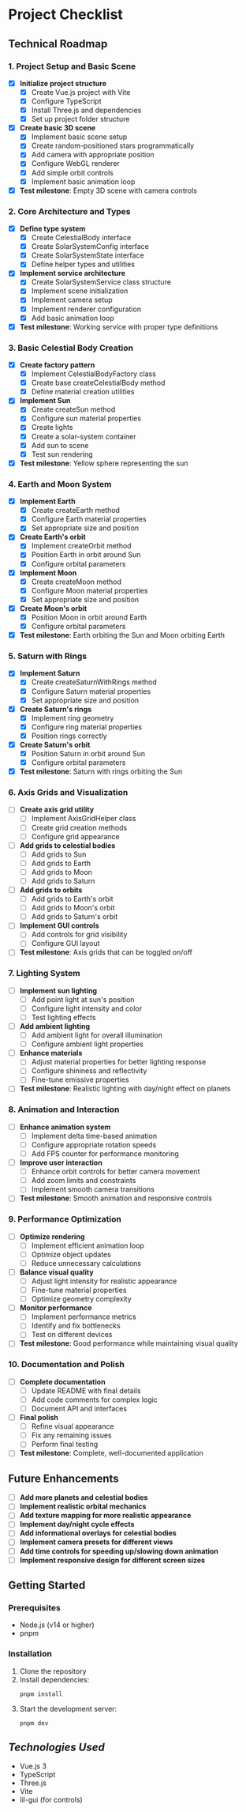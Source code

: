 # Project Checklist

## Technical Roadmap

### 1. Project Setup and Basic Scene
- [x] **Initialize project structure**
  - [x] Create Vue.js project with Vite
  - [x] Configure TypeScript
  - [x] Install Three.js and dependencies
  - [x] Set up project folder structure
- [x] **Create basic 3D scene**
  - [x] Implement basic scene setup
  - [x] Create random-positioned stars programmatically
  - [x] Add camera with appropriate position
  - [x] Configure WebGL renderer
  - [x] Add simple orbit controls
  - [x] Implement basic animation loop
- [x] **Test milestone**: Empty 3D scene with camera controls

### 2. Core Architecture and Types
- [x] **Define type system**
  - [x] Create CelestialBody interface
  - [x] Create SolarSystemConfig interface
  - [x] Create SolarSystemState interface
  - [x] Define helper types and utilities
- [x] **Implement service architecture**
  - [x] Create SolarSystemService class structure
  - [x] Implement scene initialization
  - [x] Implement camera setup
  - [x] Implement renderer configuration
  - [x] Add basic animation loop
- [x] **Test milestone**: Working service with proper type definitions

### 3. Basic Celestial Body Creation
- [x] **Create factory pattern**
  - [x] Implement CelestialBodyFactory class
  - [x] Create base createCelestialBody method
  - [x] Define material creation utilities
- [x] **Implement Sun**
  - [x] Create createSun method
  - [x] Configure sun material properties
  - [x] Create lights
  - [x] Create a solar-system container
  - [x] Add sun to scene
  - [x] Test sun rendering
- [x] **Test milestone**: Yellow sphere representing the sun

### 4. Earth and Moon System
- [x] **Implement Earth**
  - [x] Create createEarth method
  - [x] Configure Earth material properties
  - [x] Set appropriate size and position
- [x] **Create Earth's orbit**
  - [x] Implement createOrbit method
  - [x] Position Earth in orbit around Sun
  - [x] Configure orbital parameters
- [x] **Implement Moon**
  - [x] Create createMoon method
  - [x] Configure Moon material properties
  - [x] Set appropriate size and position
- [x] **Create Moon's orbit**
  - [x] Position Moon in orbit around Earth
  - [x] Configure orbital parameters
- [x] **Test milestone**: Earth orbiting the Sun and Moon orbiting Earth

### 5. Saturn with Rings
- [x] **Implement Saturn**
  - [x] Create createSaturnWithRings method
  - [x] Configure Saturn material properties
  - [x] Set appropriate size and position
- [x] **Create Saturn's rings**
  - [x] Implement ring geometry
  - [x] Configure ring material properties
  - [x] Position rings correctly
- [x] **Create Saturn's orbit**
  - [x] Position Saturn in orbit around Sun
  - [x] Configure orbital parameters
- [x] **Test milestone**: Saturn with rings orbiting the Sun

### 6. Axis Grids and Visualization
- [ ] **Create axis grid utility**
  - [ ] Implement AxisGridHelper class
  - [ ] Create grid creation methods
  - [ ] Configure grid appearance
- [ ] **Add grids to celestial bodies**
  - [ ] Add grids to Sun
  - [ ] Add grids to Earth
  - [ ] Add grids to Moon
  - [ ] Add grids to Saturn
- [ ] **Add grids to orbits**
  - [ ] Add grids to Earth's orbit
  - [ ] Add grids to Moon's orbit
  - [ ] Add grids to Saturn's orbit
- [ ] **Implement GUI controls**
  - [ ] Add controls for grid visibility
  - [ ] Configure GUI layout
- [ ] **Test milestone**: Axis grids that can be toggled on/off

### 7. Lighting System
- [ ] **Implement sun lighting**
  - [ ] Add point light at sun's position
  - [ ] Configure light intensity and color
  - [ ] Test lighting effects
- [ ] **Add ambient lighting**
  - [ ] Add ambient light for overall illumination
  - [ ] Configure ambient light properties
- [ ] **Enhance materials**
  - [ ] Adjust material properties for better lighting response
  - [ ] Configure shininess and reflectivity
  - [ ] Fine-tune emissive properties
- [ ] **Test milestone**: Realistic lighting with day/night effect on planets

### 8. Animation and Interaction
- [ ] **Enhance animation system**
  - [ ] Implement delta time-based animation
  - [ ] Configure appropriate rotation speeds
  - [ ] Add FPS counter for performance monitoring
- [ ] **Improve user interaction**
  - [ ] Enhance orbit controls for better camera movement
  - [ ] Add zoom limits and constraints
  - [ ] Implement smooth camera transitions
- [ ] **Test milestone**: Smooth animation and responsive controls

### 9. Performance Optimization
- [ ] **Optimize rendering**
  - [ ] Implement efficient animation loop
  - [ ] Optimize object updates
  - [ ] Reduce unnecessary calculations
- [ ] **Balance visual quality**
  - [ ] Adjust light intensity for realistic appearance
  - [ ] Fine-tune material properties
  - [ ] Optimize geometry complexity
- [ ] **Monitor performance**
  - [ ] Implement performance metrics
  - [ ] Identify and fix bottlenecks
  - [ ] Test on different devices
- [ ] **Test milestone**: Good performance while maintaining visual quality

### 10. Documentation and Polish
- [ ] **Complete documentation**
  - [ ] Update README with final details
  - [ ] Add code comments for complex logic
  - [ ] Document API and interfaces
- [ ] **Final polish**
  - [ ] Refine visual appearance
  - [ ] Fix any remaining issues
  - [ ] Perform final testing
- [ ] **Test milestone**: Complete, well-documented application

## Future Enhancements
- [ ] **Add more planets and celestial bodies**
- [ ] **Implement realistic orbital mechanics**
- [ ] **Add texture mapping for more realistic appearance**
- [ ] **Implement day/night cycle effects**
- [ ] **Add informational overlays for celestial bodies**
- [ ] **Implement camera presets for different views**
- [ ] **Add time controls for speeding up/slowing down animation**
- [ ] **Implement responsive design for different screen sizes**

## Getting Started

### Prerequisites
- Node.js (v14 or higher)
- pnpm

### Installation
1. Clone the repository
2. Install dependencies:
   ```
   pnpm install
   ```
3. Start the development server:
   ```
   pnpm dev
   ```

## _Technologies Used_
- Vue.js 3
- TypeScript
- Three.js
- Vite
- lil-gui (for controls)
